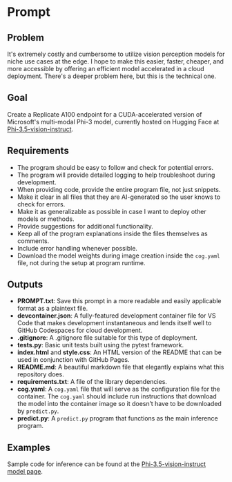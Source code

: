 # Prompt

## Problem

It's extremely costly and cumbersome to utilize vision perception models for niche use cases at the edge. I hope to make this easier, faster, cheaper, and more accessible by offering an efficient model accelerated in a cloud deployment. There's a deeper problem here, but this is the technical one.

## Goal

Create a Replicate A100 endpoint for a CUDA-accelerated version of Microsoft's multi-modal Phi-3 model, currently hosted on Hugging Face at [Phi-3.5-vision-instruct](https://huggingface.co/microsoft/Phi-3.5-vision-instruct).

## Requirements

- The program should be easy to follow and check for potential errors.
- The program will provide detailed logging to help troubleshoot during development.
- When providing code, provide the entire program file, not just snippets.
- Make it clear in all files that they are AI-generated so the user knows to check for errors.
- Make it as generalizable as possible in case I want to deploy other models or methods.
- Provide suggestions for additional functionality.
- Keep all of the program explanations inside the files themselves as comments.
- Include error handling whenever possible.
- Download the model weights during image creation inside the `cog.yaml` file, not during the setup at program runtime.

## Outputs

- **PROMPT.txt**: Save this prompt in a more readable and easily applicable format as a plaintext file.
- **devcontainer.json**: A fully-featured development container file for VS Code that makes development instantaneous and lends itself well to GitHub Codespaces for cloud development.
- **.gitignore**: A .gitignore file suitable for this type of deployment.
- **tests.py**: Basic unit tests built using the pytest framework.
- **index.html** and **style.css**: An HTML version of the README that can be used in conjunction with GitHub Pages.
- **README.md**: A beautiful markdown file that elegantly explains what this repository does.
- **requirements.txt**: A file of the library dependencies.
- **cog.yaml**: A `cog.yaml` file that will serve as the configuration file for the container. The `cog.yaml` should include run instructions that download the model into the container image so it doesn’t have to be downloaded by `predict.py`.
- **predict.py**: A `predict.py` program that functions as the main inference program.

## Examples

Sample code for inference can be found at the [Phi-3.5-vision-instruct model page](https://huggingface.co/microsoft/Phi-3.5-vision-instruct#loading-the-model-locally).
